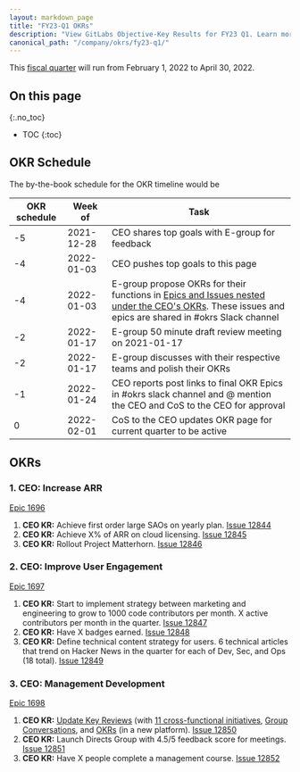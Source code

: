 ```yaml
---
layout: markdown_page
title: "FY23-Q1 OKRs"
description: "View GitLabs Objective-Key Results for FY23 Q1. Learn more here!"
canonical_path: "/company/okrs/fy23-q1/"
---
```


This [fiscal quarter](/handbook/finance/#fiscal-year) will run from February 1, 2022 to April 30, 2022.

## On this page
{:.no_toc}

- TOC
{:toc}

## OKR Schedule
The by-the-book schedule for the OKR timeline would be

| OKR schedule | Week of | Task |
| ------ | ------ | ------ |
| -5 | 2021-12-28 | CEO shares top goals with E-group for feedback |
| -4 | 2022-01-03 | CEO pushes top goals to this page |
| -4 | 2022-01-03 | E-group propose OKRs for their functions in [Epics and Issues nested under the CEO's OKRs](/company/okrs/#executives-propose-okrs-for-their-functions). These issues and epics are shared in #okrs Slack channel |
| -2 | 2022-01-17 | E-group 50 minute draft review meeting on 2021-01-17 |
| -2 | 2022-01-17 | E-group discusses with their respective teams and polish their OKRs |
| -1 | 2022-01-24 | CEO reports post links to final OKR Epics in #okrs slack channel and @ mention the CEO and CoS to the CEO for approval |
| 0  | 2022-02-01 | CoS to the CEO updates OKR page for current quarter to be active |


## OKRs

### 1. CEO: Increase ARR
[Epic 1696](https://gitlab.com/groups/gitlab-com/-/epics/1696)
   1. **CEO KR:** Achieve first order large SAOs on yearly plan. [Issue 12844](https://gitlab.com/gitlab-com/www-gitlab-com/-/issues/12844)
   1. **CEO KR:** Achieve X% of ARR on cloud licensing. [Issue 12845](https://gitlab.com/gitlab-com/www-gitlab-com/-/issues/12845)
   1. **CEO KR:** Rollout Project Matterhorn. [Issue 12846](https://gitlab.com/gitlab-com/www-gitlab-com/-/issues/12846)

### 2. CEO: Improve User Engagement
[Epic 1697](https://gitlab.com/groups/gitlab-com/-/epics/1697)
   1. **CEO KR:** Start to implement strategy between marketing and engineering to grow to 1000 code contributors per month. X active contributors per month in the quarter. [Issue 12847](https://gitlab.com/gitlab-com/www-gitlab-com/-/issues/12847)
   1. **CEO KR:** Have X badges earned. [Issue 12848](https://gitlab.com/gitlab-com/www-gitlab-com/-/issues/12848)
   1. **CEO KR:** Define technical content strategy for users. 6 technical articles that trend on Hacker News in the quarter for each of Dev, Sec, and Ops (18 total). [Issue 12849](https://gitlab.com/gitlab-com/www-gitlab-com/-/issues/12849)

### 3. CEO: Management Development
[Epic 1698](https://gitlab.com/groups/gitlab-com/-/epics/1698)
   1. **CEO KR:** [Update Key Reviews](/handbook/key-review/) (with [11 cross-functional initiatives](https://about.gitlab.com/company/team/structure/working-groups/#11-cross-functional-initiatives), [Group Conversations](/handbook/group-conversations/), and [OKRs](/company/okrs/) (in a new platform). [Issue 12850](https://gitlab.com/gitlab-com/www-gitlab-com/-/issues/12850)
   1. **CEO KR:** Launch Directs Group with 4.5/5 feedback score for meetings. [Issue 12851](https://gitlab.com/gitlab-com/www-gitlab-com/-/issues/12851)
   1. **CEO KR:** Have X people complete a management course. [Issue 12852](https://gitlab.com/gitlab-com/www-gitlab-com/-/issues/12852)


